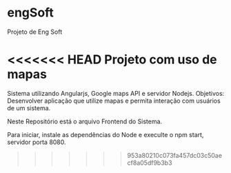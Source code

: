 # engSoft
Projeto de Eng Soft

<<<<<<< HEAD
Projeto com uso de mapas
=======
Sistema utilizando Angularjs, Google maps API e servidor Nodejs. Objetivos: Desenvolver aplicação que utilize mapas e permita interação com usuários de um sistema.

Neste Repositório está o arquivo Frontend do Sistema.

Para iniciar, instale as dependências do Node e execulte o npm start, servidor porta 8080.
>>>>>>> 953a80210c073fa457dc03c50aecf8a05df9b3b3
